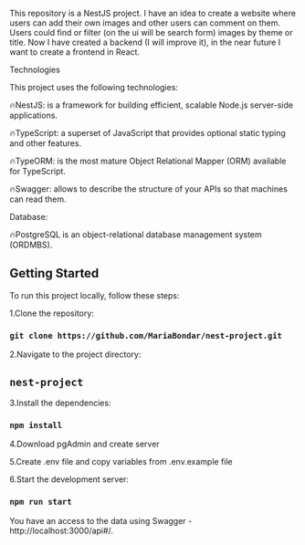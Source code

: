 <p>This repository is a NestJS project. I have an idea to create a website where users can add their own images and other users can comment on them. Users could find or filter (on the ui will be search form) images by theme or title. Now I have created a backend (I will improve it), in the near future I want to create a frontend in React.</p>

Technologies

This project uses the following technologies:

🔥NestJS: is a framework for building efficient, scalable Node.js server-side applications.

🔥TypeScript: a superset of JavaScript that provides optional static typing and other features.

🔥TypeORM: is the most mature Object Relational Mapper (ORM) available for TypeScript.

🔥Swagger: allows to describe the structure of your APIs so that machines can read them.

Database: 

🔥PostgreSQL is an object-relational database management system (ORDMBS).

## Getting Started
To run this project locally, follow these steps:

1.Clone the repository: 
### `git clone https://github.com/MariaBondar/nest-project.git`

2.Navigate to the project directory:
## `nest-project`

3.Install the dependencies:

### `npm install`

4.Download pgAdmin and create server

5.Create .env file and copy variables from .env.example file

6.Start the development server:

### `npm run start`

You have an access to the data using Swagger - http://localhost:3000/api#/.
